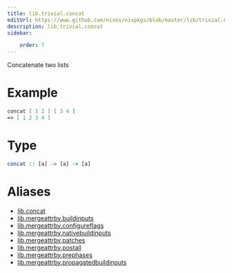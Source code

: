 ```yaml
---
title: lib.trivial.concat
editUrl: https://www.github.com/nixos/nixpkgs/blob/master/lib/trivial.nix#L111C12
description: lib.trivial.concat
sidebar:

    order: 7
---
```


Concatenate two lists

# Example

```nix
concat [ 1 2 ] [ 3 4 ]
=> [ 1 2 3 4 ]
```

# Type

```haskell
concat :: [a] -> [a] -> [a]
```


# Aliases

- [lib.concat](/nix-doc-comments/reference/lib/lib-concat)
- [lib.mergeattrby.buildinputs](/nix-doc-comments/reference/lib/mergeattrby/lib-mergeattrby-buildinputs)
- [lib.mergeattrby.configureflags](/nix-doc-comments/reference/lib/mergeattrby/lib-mergeattrby-configureflags)
- [lib.mergeattrby.nativebuildinputs](/nix-doc-comments/reference/lib/mergeattrby/lib-mergeattrby-nativebuildinputs)
- [lib.mergeattrby.patches](/nix-doc-comments/reference/lib/mergeattrby/lib-mergeattrby-patches)
- [lib.mergeattrby.postall](/nix-doc-comments/reference/lib/mergeattrby/lib-mergeattrby-postall)
- [lib.mergeattrby.prephases](/nix-doc-comments/reference/lib/mergeattrby/lib-mergeattrby-prephases)
- [lib.mergeattrby.propagatedbuildinputs](/nix-doc-comments/reference/lib/mergeattrby/lib-mergeattrby-propagatedbuildinputs)


